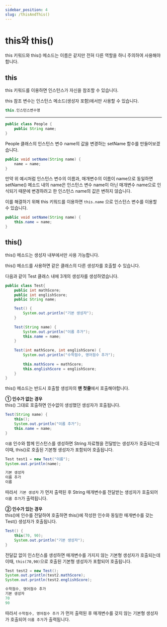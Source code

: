 ```yaml
---
sidebar_position: 4 
slug: /thisAndThis()
---
```


# this와 this()

this 키워드와 this() 메소드는 이름은 같지만 전혀 다른 역할을 하니 주의하여 사용해야 합니다.
## this

this 키워드를 이용하면 인스턴스가 자신을 참조할 수 있습니다.

this 참조 변수는 인스턴스 메소드(생성자 포함)에서만 사용할 수 있습니다.

```java
this.인스턴스변수명
```
****
```java
public class People {
    public String name;
}
```

People 클래스의 인스턴스 변수 name의 값을 변경하는 setName 함수를 만들어보겠습니다.

```java
public void setName(String name) {
    name = name;
}
```
만약 위 예시처럼 인스턴스 변수의 이름과, 매개변수의 이름이 name으로 동일하면
setName() 메소드 내의 name은 인스턴스 변수 name이 아닌 매개변수 name으로 인식되기 때문에
변경하려고 한 인스턴스 name의 값은 변하지 않습니다.

이를 해결하기 위해 this 키워드를 이용하면 `this.name` 으로 인스턴스 변수를 이용할 수 있습니다.
```java
public void setName(String name) {
    this.name = name;
}
```
## this()

this() 메소드는 생성자 내부에서만 사용 가능합니다.

this() 메소드를 사용하면 같은 클래스의 다른 생성자를 호출할 수 있습니다.  

다음과 같이 Test 클래스 내에 3개의 생성자를 생성하였습니다.
```java
public class Test{
    public int mathScore;
    public int englishScore;
    public String name;

    Test() {
        System.out.println("기본 생성자");
    }
    
    Test(String name) {
        System.out.println("이름 추가");
        this.name = name;
    }
    
    Test(int mathScore, int englishScore) {
        System.out.println("수학점수, 영어점수 추가");
        
        this.mathScore = mathScore;
        this.englishScore = englishScore;
    }
} 
```

this() 메소드는 반드시 호출할 생성자의 **맨 첫줄**에서 호출해야합니다.

**① 인수가 없는 경우**  
this() 그대로 호출하면 인수없이 생성했던 생성자가 호출됩니다.

```java
Test(String name) {
    this();
    System.out.println("이름 추가");
    this.name = name;
}
```

`이름` 인수와 함께 인스턴스를 생성하면 String 자료형을 전달받는 생성자가 호출되는데  
이때, this()로 호출된 기본형 생성자가 포함되어 호출됩니다.

```java
Test test1 = new Test("이름");
System.out.println(name);
```
```java
기본 생성자
이름 추가
이름
```

따라서` 기본 생성자` 가 먼저 출력된 후
String 매개변수를 전달받는 생성자가 호출되어 `이름 추가`가 출력됩니다.


**② 인수가 있는 경우**  
this()에 인수를 전달하여 호출하면 this()에 작성한 인수와 동일한 매개변수를 갖는 Test() 생성자가 호출됩니다.

```java
Test() {
    this(70, 90);
    System.out.println("기본 생성자");
}
```

전달값 없이 인스턴스를 생성하면 매개변수를 가지지 않는 기본형 생성자가 호출되는데  
이때, `this(70,90)`으로 호출된 기본형 생성자가 포함되어 호출됩니다.


```java
Test test2 = new Test();
System.out.println(test2.mathScore);
System.out.println(test2.englishScore);
```
```java
수학점수, 영어점수 추가
기본 생성자
70
90
```

따라서 `수학점수, 영어점수 추가` 가 먼저 출력된 후
매개변수를 갖지 않는 기본형 생성자가 호출되어 `이름 추가`가 출력됩니다.

